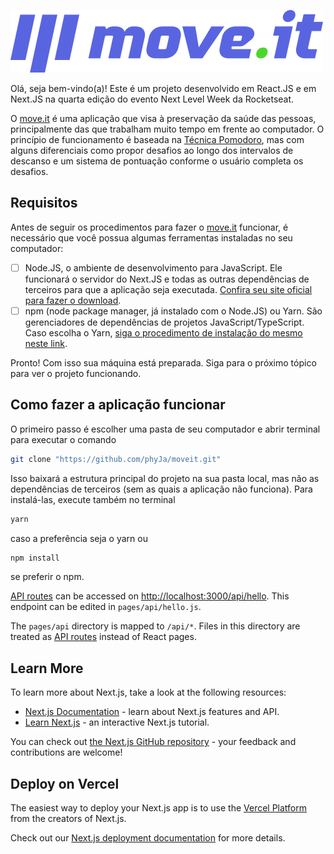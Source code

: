 ![Logo move.it](./public/logo-full.svg)

Olá, seja bem-vindo(a)! Este é um projeto desenvolvido em React.JS e em Next.JS na quarta edição do evento Next Level Week da Rocketseat.

O [move.it](#) é uma aplicação que visa à preservação da saúde das pessoas, principalmente das que trabalham muito tempo em frente ao computador. O princípio de funcionamento é baseada na [Técnica Pomodoro](https://pt.wikipedia.org/wiki/T%C3%A9cnica_pomodoro), mas com alguns diferenciais como propor desafios ao longo dos intervalos de descanso e um sistema de pontuação conforme o usuário completa os desafios.

## Requisitos

Antes de seguir os procedimentos para fazer o [move.it](#) funcionar, é necessário que você possua algumas ferramentas instaladas no seu computador:

- [ ] Node.JS, o ambiente de desenvolvimento para JavaScript. Ele funcionará o servidor do Next.JS e todas as outras dependências de terceiros para que a aplicação seja executada. [Confira seu site oficial para fazer o download](https://nodejs.org).
- [ ] npm (node package manager, já instalado com o Node.JS) ou Yarn. São gerenciadores de dependências de projetos JavaScript/TypeScript. Caso escolha o Yarn, [siga o procedimento de instalação do mesmo neste link](https://yarnpkg.com/getting-started/install).

Pronto! Com isso sua máquina está preparada. Siga para o próximo tópico para ver o projeto funcionando.

## Como fazer a aplicação funcionar

O primeiro passo é escolher uma pasta de seu computador e abrir terminal para executar o comando

```sh
git clone "https://github.com/phyJa/moveit.git"
```

Isso baixará a estrutura principal do projeto na sua pasta local, mas não as dependências de terceiros (sem as quais a aplicação não funciona). Para instalá-las, execute também no terminal

```sh
yarn
```

caso a preferência seja o yarn ou

```sh
npm install
```

se preferir o npm.


[API routes](https://nextjs.org/docs/api-routes/introduction) can be accessed on [http://localhost:3000/api/hello](http://localhost:3000/api/hello). This endpoint can be edited in `pages/api/hello.js`.

The `pages/api` directory is mapped to `/api/*`. Files in this directory are treated as [API routes](https://nextjs.org/docs/api-routes/introduction) instead of React pages.

## Learn More

To learn more about Next.js, take a look at the following resources:

- [Next.js Documentation](https://nextjs.org/docs) - learn about Next.js features and API.
- [Learn Next.js](https://nextjs.org/learn) - an interactive Next.js tutorial.

You can check out [the Next.js GitHub repository](https://github.com/vercel/next.js/) - your feedback and contributions are welcome!

## Deploy on Vercel

The easiest way to deploy your Next.js app is to use the [Vercel Platform](https://vercel.com/new?utm_medium=default-template&filter=next.js&utm_source=create-next-app&utm_campaign=create-next-app-readme) from the creators of Next.js.

Check out our [Next.js deployment documentation](https://nextjs.org/docs/deployment) for more details.
